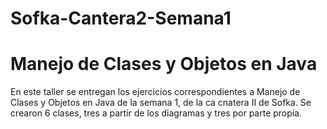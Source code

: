 # Sofka-Cantera2-Semana1

# Manejo de Clases y Objetos en Java

En este taller se entregan los ejercicios correspondientes a Manejo de Clases y Objetos en Java de la semana 1, de la ca cnatera II de Sofka.
Se crearon 6 clases, tres a partir de los diagramas y tres por parte propia.
